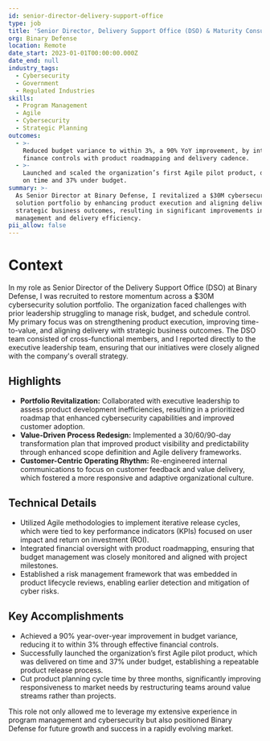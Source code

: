 ```yaml
---
id: senior-director-delivery-support-office
type: job
title: 'Senior Director, Delivery Support Office (DSO) & Maturity Consultant'
org: Binary Defense
location: Remote
date_start: 2023-01-01T00:00:00.000Z
date_end: null
industry_tags:
  - Cybersecurity
  - Government
  - Regulated Industries
skills:
  - Program Management
  - Agile
  - Cybersecurity
  - Strategic Planning
outcomes:
  - >-
    Reduced budget variance to within 3%, a 90% YoY improvement, by integrating
    finance controls with product roadmapping and delivery cadence.
  - >-
    Launched and scaled the organization’s first Agile pilot product, delivered
    on time and 37% under budget.
summary: >-
  As Senior Director at Binary Defense, I revitalized a $30M cybersecurity
  solution portfolio by enhancing product execution and aligning delivery with
  strategic business outcomes, resulting in significant improvements in budget
  management and delivery efficiency.
pii_allow: false
---
```


# Context
In my role as Senior Director of the Delivery Support Office (DSO) at Binary Defense, I was recruited to restore momentum across a $30M cybersecurity solution portfolio. The organization faced challenges with prior leadership struggling to manage risk, budget, and schedule control. My primary focus was on strengthening product execution, improving time-to-value, and aligning delivery with strategic business outcomes. The DSO team consisted of cross-functional members, and I reported directly to the executive leadership team, ensuring that our initiatives were closely aligned with the company's overall strategy.

## Highlights
- **Portfolio Revitalization:** Collaborated with executive leadership to assess product development inefficiencies, resulting in a prioritized roadmap that enhanced cybersecurity capabilities and improved customer adoption.
- **Value-Driven Process Redesign:** Implemented a 30/60/90-day transformation plan that improved product visibility and predictability through enhanced scope definition and Agile delivery frameworks.
- **Customer-Centric Operating Rhythm:** Re-engineered internal communications to focus on customer feedback and value delivery, which fostered a more responsive and adaptive organizational culture.

## Technical Details
- Utilized Agile methodologies to implement iterative release cycles, which were tied to key performance indicators (KPIs) focused on user impact and return on investment (ROI).
- Integrated financial oversight with product roadmapping, ensuring that budget management was closely monitored and aligned with project milestones.
- Established a risk management framework that was embedded in product lifecycle reviews, enabling earlier detection and mitigation of cyber risks.

## Key Accomplishments
- Achieved a 90% year-over-year improvement in budget variance, reducing it to within 3% through effective financial controls.
- Successfully launched the organization’s first Agile pilot product, which was delivered on time and 37% under budget, establishing a repeatable product release process.
- Cut product planning cycle time by three months, significantly improving responsiveness to market needs by restructuring teams around value streams rather than projects. 

This role not only allowed me to leverage my extensive experience in program management and cybersecurity but also positioned Binary Defense for future growth and success in a rapidly evolving market.
